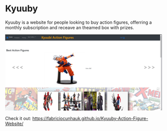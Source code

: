 # Kyuuby

 Kyuuby is a website for people looking to buy action figures, offerring a monthly subscription and receave an theamed box with prizes.
 
 ![](https://github.com/fabriciocunhauk/Kyuuby-Action-Figure-Website/blob/master/images/Capture.PNG?raw=true)
 
Check it out: https://fabriciocunhauk.github.io/Kyuuby-Action-Figure-Website/
